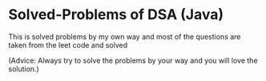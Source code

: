# Solved-Problems of DSA (Java)
This is solved problems by my own way and
most of the questions are taken from the leet code and solved

(Advice: Always try to solve the problems by your way and you will love the solution.)
